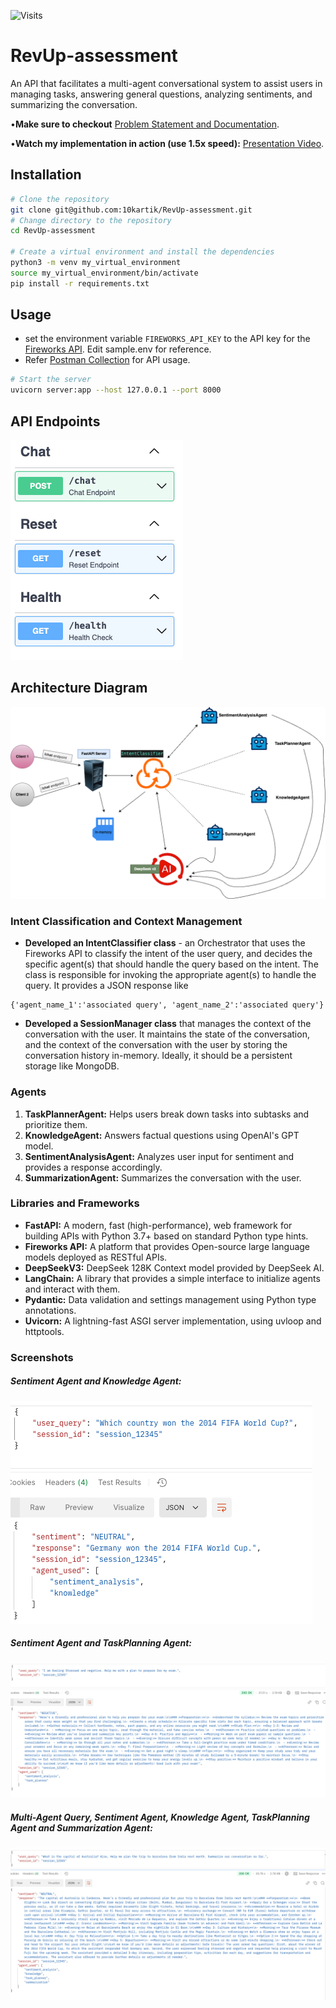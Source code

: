 ![Visits](https://hits.seeyoufarm.com/api/count/incr/badge.svg?url=https://github.com/10kartik/RevUp-assessment)

# RevUp-assessment

An API that facilitates a multi-agent conversational system to assist users in managing tasks, answering general questions, analyzing sentiments, and summarizing the conversation.

•<b>Make sure to checkout</b> [Problem Statement and Documentation](./docs/RevUp%20-%20Problem%20Statement.pdf).

•<b>Watch my implementation in action (use 1.5x speed):</b> [Presentation Video](https://www.loom.com/share/2efdd22beaf94568abcbd39ddedeaedc).

## Installation

```sh
# Clone the repository
git clone git@github.com:10kartik/RevUp-assessment.git
# Change directory to the repository
cd RevUp-assessment

# Create a virtual environment and install the dependencies
python3 -m venv my_virtual_environment
source my_virtual_environment/bin/activate
pip install -r requirements.txt
```

## Usage

- set the environment variable `FIREWORKS_API_KEY` to the API key for the [Fireworks API](https://fireworks.ai/account/api-keys). Edit sample.env for reference.
- Refer [Postman Collection](./docs/postman_collection.json) for API usage.

```sh
# Start the server
uvicorn server:app --host 127.0.0.1 --port 8000
```

## API Endpoints

[![API Documentation](./docs/openapi.png)](./docs/openapi.yaml)

## Architecture Diagram

![Architecture Diagram](./docs/HLD.png)

### Intent Classification and Context Management

- <b>Developed an IntentClassifier class</b> - an Orchestrator that uses the Fireworks API to classify the intent of the user query, and decides the specific agent(s) that should handle the query based on the intent. The class is responsible for invoking the appropriate agent(s) to handle the query. It provides a JSON response like

```
{'agent_name_1':'associated query', 'agent_name_2':'associated query'}
```

- <b>Developed a SessionManager class</b> that manages the context of the conversation with the user. It maintains the state of the conversation, and the context of the conversation with the user by storing the conversation history in-memory. Ideally, it should be a persistent storage like MongoDB.

### Agents

1. <b>TaskPlannerAgent:</b> Helps users break down tasks into subtasks and prioritize them.
2. <b>KnowledgeAgent:</b> Answers factual questions using OpenAI's GPT model.
3. <b>SentimentAnalysisAgent:</b> Analyzes user input for sentiment and provides a response accordingly.
4. <b>SummarizationAgent:</b> Summarizes the conversation with the user.

### Libraries and Frameworks

- <b>FastAPI:</b> A modern, fast (high-performance), web framework for building APIs with Python 3.7+ based on standard Python type hints.
- <b>Fireworks API:</b> A platform that provides Open-source large language models deployed as RESTful APIs.
- <b>DeepSeekV3:</b> DeepSeek 128K Context model provided by DeepSeek AI.
- <b>LangChain:</b> A library that provides a simple interface to initialize agents and interact with them.
- <b>Pydantic:</b> Data validation and settings management using Python type annotations.
- <b>Uvicorn:</b> A lightning-fast ASGI server implementation, using uvloop and httptools.

### Screenshots

##### Sentiment Agent and Knowledge Agent:

![](./docs/ss1.png)

##### Sentiment Agent and TaskPlanning Agent:

![](./docs/ss2.png)

##### Multi-Agent Query, Sentiment Agent, Knowledge Agent, TaskPlanning Agent and Summarization Agent:

![](./docs/ss3.png)
